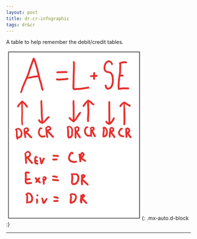 ```yaml
---
layout: post
title: dr-cr-infographic
tags: dr&cr
---
```


A table to help remember the debit/credit tables.

![Debit-Credit Table](/assets/tony-bell/dead.crls.png){: .mx-auto.d-block :}

---
